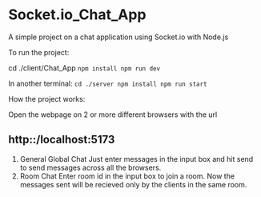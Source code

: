 # Socket.io_Chat_App
A simple project on a chat application using Socket.io with Node.js

To run the project:

cd ./client/Chat_App
`npm install
npm run dev`

In another terminal:
`cd ./server
npm install
npm run start`

How the project works:

Open the webpage on 2 or more different browsers with the url
## http::/localhost:5173 ##

1) General Global Chat
   Just enter messages in the input box and hit send to send messages across all the browsers.
2) Room Chat
   Enter room id in the input box to join a room. Now the messages sent will be recieved only by the clients in the same room.
